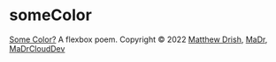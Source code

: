# someColor
[Some Color?](https://MaDr.blog) 
A flexbox poem.
Copyright © 2022 [Matthew Drish](https://MatthewDrish.com), [MaDr](https://MaDr.io), [MaDrCloudDev](https://github.com/MaDrCloudDev)

